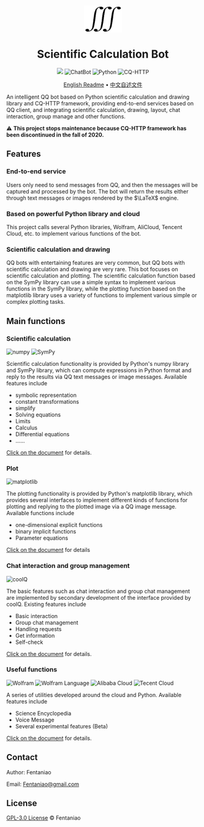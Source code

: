 <p align="center">
 <img width="100px" src="README.assets/logo.png"  align="center" />
  <h1 align="center">Scientific Calculation Bot</h1>
</p>
<p align="center">
    <img src="https://img.shields.io/github/v/release/fentaniao/ScientificCalculationBot?&color=blue&logo=hack-the-box"/>
    <img alt="ChatBot" src="https://img.shields.io/badge/-ChatBot-3572A5?style=flat&logo=ChatBot&logoColor=white" />
    <img alt="Python" src="https://img.shields.io/badge/-Python-3572A5?style=flat&logo=python&logoColor=white" />
    <img alt="CQ-HTTP" src="https://img.shields.io/badge/-CQ--HTTP-3572A5?style=flat&logo=tencentqq&logoColor=white" />
</p>
<p align="center">
	<a href="https://github.com/Fentaniao/ScientificCalculationBot/blob/main/README.md">English Readme</a> • 
	<a href="https://github.com/Fentaniao/ScientificCalculationBot/blob/main/README_zh.md">中文自述文件</a>
</p>

An intelligent QQ bot based on Python scientific calculation and drawing library and CQ-HTTP framework, providing end-to-end services based on QQ client, and integrating scientific calculation, drawing, layout, chat interaction, group manage and other functions.

:warning: **This project stops maintenance because CQ-HTTP framework has been discontinued in the fall of 2020.**

## Features

### End-to-end service

Users only need to send messages from QQ, and then the messages will be captured and processed by the bot. The bot will return the results either through text messages or images rendered by the $\LaTeX$ engine.

### Based on powerful Python library and cloud

This project calls several Python libraries, Wolfram, AliCloud, Tencent Cloud, etc. to implement various functions of the bot.

### Scientific calculation and drawing

QQ bots with entertaining features are very common, but QQ bots with scientific calculation and drawing are very rare. This bot focuses on scientific calculation and plotting. The scientific calculation function based on the SymPy library can use a simple syntax to implement various functions in the SymPy library, while the plotting function based on the matplotlib library uses a variety of functions to implement various simple or complex plotting tasks.

## Main functions

### Scientific calculation

<p>
    <img alt="numpy" src="https://img.shields.io/badge/package-numpy-3572A5?style=flat&logoColor=white" />
    <img alt="SymPy" src="https://img.shields.io/badge/package-SymPy-3572A5?style=flat&logoColor=white" />
</p>

Scientific calculation functionality is provided by Python's numpy library and SymPy library, which can compute expressions in Python format and reply to the results via QQ text messages or image messages. Available features include

- symbolic representation
- constant transformations
- simplify
- Solving equations
- Limits
- Calculus
- Differential equations
- ......

[Click on the document](https://github.com/Fentaniao/ScientificCalculationBot/blob/main/doc/ScientificCalculation.md) for details.

### Plot

<p>
	<img alt="matplotlib" src="https://img.shields.io/badge/package-matplotlib-3572A5?style=flat&logoColor=white" />
</p>

The plotting functionality is provided by Python's matplotlib library, which provides several interfaces to implement different kinds of functions for plotting and replying to the plotted image via a QQ image message. Available functions include

- one-dimensional explicit functions
- binary implicit functions
- Parameter equations

[Click on the document](https://github.com/Fentaniao/ScientificCalculationBot/blob/main/doc/Plot.md) for details

### Chat interaction and group management

<p>
    <img alt="coolQ" src="https://img.shields.io/badge/-coolQ-3572A5?style=flat&logo=tencentqq&logoColor=white" />
</p>

The basic features such as chat interaction and group chat management are implemented by secondary development of the interface provided by coolQ. Existing features include

- Basic interaction
- Group chat management
- Handling requests
- Get information
- Self-check

[Click on the document](https://github.com/Fentaniao/ScientificCalculationBot/blob/main/doc/Interaction.md) for details.

### Useful functions

<p>
    <img alt="Wolfram" src="https://img.shields.io/badge/-Wolfram-3572A5?style=flat&logo=Wolfram&logoColor=white" />
    <img alt="Wolfram Language" src="https://img.shields.io/badge/-Wolfram_Language-3572A5?style=flat&logo=WolframLanguage&logoColor=white" />
    <img alt="Alibaba Cloud" src="https://img.shields.io/badge/-Alibaba_Cloud-3572A5?style=flat&logo=AlibabaCloud&logoColor=white" />
    <img alt="Tecent Cloud" src="https://img.shields.io/badge/-Tecent_Cloud-3572A5?style=flat&logo=tencentqq&logoColor=white" />
</p>

A series of utilities developed around the cloud and Python. Available features include

- Science Encyclopedia
- Voice Message
- Several experimental features (Beta)

[Click on the document](https://github.com/Fentaniao/ScientificCalculationBot/blob/main/doc/Utilities.md) for details.

## Contact

Author: Fentaniao

Email: [Fentaniao@gmail.com](mailto:Fentaniao@gmail.com)

## License

[GPL-3.0 License](https://github.com/Fentaniao/ScientificCalculationBot/blob/main/LICENSE) © Fentaniao
